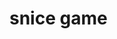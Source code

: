 <html>
  <head>
    <link rel="icon" href="photo.icob">
    
  </head>
  <body>
<h1>snice game</h1>


    
  </body>
</html>
